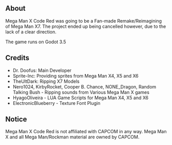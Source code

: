 ## About
Mega Man X Code Red was going to be a Fan-made Remake/Reimagining of Mega Man X7. The project ended up being cancelled however, due to the lack of a clear direction.

The game runs on Godot 3.5

## Credits

- Dr. Doofus: Main Developer
- Sprite-Inc: Providing sprites from Mega Man X4, X5 and X6
- TheUltDark: Ripping X7 Models
- Nero1024, KirbyRocket, Cooper B. Chance, NONE_Dragon, Random Talking Bush - Ripping sounds from Various Mega Man X games
- HyagoOliveira - LUA Game Scripts for Mega Man X4, X5 and X6
- ElectronicBlueberry - Texture Font Plugin

## Notice
Mega Man X Code Red is not affiliated with CAPCOM in any way.
Mega Man X and all Mega Man/Rockman material are owned by CAPCOM.
